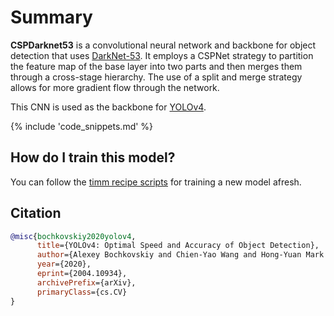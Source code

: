 # Summary

**CSPDarknet53** is a convolutional neural network and backbone for object detection that uses [DarkNet-53](https://paperswithcode.com/method/darknet-53). It employs a CSPNet strategy to partition the feature map of the base layer into two parts and then merges them through a cross-stage hierarchy. The use of a split and merge strategy allows for more gradient flow through the network. 

This CNN is used as the backbone for [YOLOv4](https://paperswithcode.com/method/yolov4).

{% include 'code_snippets.md' %}

## How do I train this model?

You can follow the [timm recipe scripts](https://rwightman.github.io/pytorch-image-models/scripts/) for training a new model afresh.

## Citation

```BibTeX
@misc{bochkovskiy2020yolov4,
      title={YOLOv4: Optimal Speed and Accuracy of Object Detection}, 
      author={Alexey Bochkovskiy and Chien-Yao Wang and Hong-Yuan Mark Liao},
      year={2020},
      eprint={2004.10934},
      archivePrefix={arXiv},
      primaryClass={cs.CV}
}
```

<!--
Models:
- Name: cspdarknet53
  Metadata:
    FLOPs: 8545018880
    Batch Size: 128
    Training Data:
    - ImageNet
    Training Techniques:
    - CutMix
    - Label Smoothing
    - Mosaic
    - Polynomial Learning Rate Decay
    - SGD with Momentum
    - Self-Adversarial Training
    - Weight Decay
    Training Resources: 1x NVIDIA RTX 2070 GPU
    Architecture:
    - 1x1 Convolution
    - Batch Normalization
    - Convolution
    - Global Average Pooling
    - Mish
    - Residual Connection
    - Softmax
    File Size: 110775135
    Tasks:
    - Image Classification
    ID: cspdarknet53
    LR: 0.1
    Layers: 53
    Crop Pct: '0.887'
    Momentum: 0.9
    Image Size: '256'
    Warmup Steps: 1000
    Weight Decay: 0.0005
    Interpolation: bilinear
    Training Steps: 8000000
    FPS (GPU RTX 2070): 66
  Code: https://github.com/rwightman/pytorch-image-models/blob/d8e69206be253892b2956341fea09fdebfaae4e3/timm/models/cspnet.py#L441
  In Collection: CSP DarkNet
Collections:
- Name: CSP DarkNet
  Paper:
    title: 'YOLOv4: Optimal Speed and Accuracy of Object Detection'
    url: https://papperswithcode.com//paper/yolov4-optimal-speed-and-accuracy-of-object
  type: model-index
Type: model-index
-->

